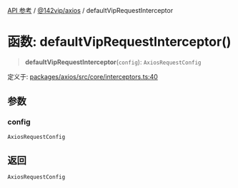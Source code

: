 [API 参考](../wiki/Home) / [@142vip/axios](../wiki/@142vip.axios) / defaultVipRequestInterceptor

# 函数: defaultVipRequestInterceptor()

> **defaultVipRequestInterceptor**(`config`): `AxiosRequestConfig`

定义于: [packages/axios/src/core/interceptors.ts:40](https://github.com/142vip/core-x/blob/5281e59d2cdd2de59e1ea761d17ed7fe118d1e60/packages/axios/src/core/interceptors.ts#L40)

## 参数

### config

`AxiosRequestConfig`

## 返回

`AxiosRequestConfig`

